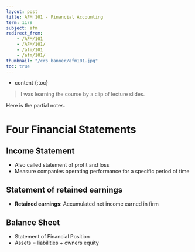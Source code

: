 ```yaml
---
layout: post
title: AFM 101 - Financial Accounting
term: 1179
subject: afm
redirect_from:
    - /AFM/101
    - /AFM/101/
    - /afm/101
    - /afm/101/
thumbnail: "/crs_banner/afm101.jpg"
toc: true
---
```

* content
{:toc}

> I was learning the course by a clip of lecture slides.

Here is the partial notes.

# Four Financial Statements
## Income Statement
- Also called statement of profit and loss
- Measure companies operating performance for a specific period of time

## Statement of retained earnings
- **Retained earnings**: Accumulated net income earned in firm

## Balance Sheet
- Statement of Financial Position
- Assets = liabilities + owners equity
